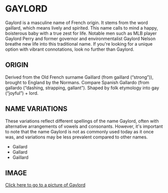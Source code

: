 # GAYLORD

Gaylord is a masculine name of French origin. It stems from the word gaillard, which means lively and spirited. This name calls to mind a happy, boisterous baby with a true zest for life. Notable men such as MLB player Gaylord Perry and former governor and environmentalist Gaylord Nelson breathe new life into this traditional name. If you're looking for a unique option with vibrant connotations, look no further than Gaylord.

## ORIGIN

Derived from the Old French surname Gaillard (from gaillard (“strong”)), brought to England by the Normans. Compare Spanish Gallardo (from gallardo (“dashing, strapping, gallant”). Shaped by folk etymology into gay (“joyful”) + lord.

## NAME VARIATIONS

These variations reflect different spellings of the name Gaylord, often with alternative arrangements of vowels and consonants. However, it's important to note that the name Gaylord is not as commonly used today as it once was, and variations may be less prevalent compared to other names.
- Gailard
- Gallard
- Gaillard

## IMAGE

[Click here to go to a picture of Gaylord](/imagini/gaylord.jpg)